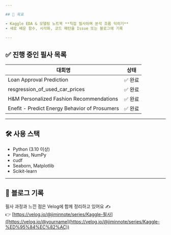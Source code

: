 ```yaml
---

## 📌 목표

- Kaggle EDA & 모델링 노트북 **직접 필사하며 분석 흐름 익히기**
- 새로 배운 함수, 시각화, 코드 패턴을 Issue 또는 블로그에 기록

---
```


## ✅ 진행 중인 필사 목록

| 대회명 | 상태 |
|--------|------|
| Loan Approval Prediction | ✅ 완료 |
| resgression_of_used_car_prices  | ✅ 완료 |
| H&M Personalized Fashion Recommendations | ✅ 완료 |
| Enefit - Predict Energy Behavior of Prosumers | ✅ 완료 |


---

## 🛠️ 사용 스택

- Python (3.10 이상)
- Pandas, NumPy
- cudf
- Seaborn, Matplotlib
- Scikit-learn

---

## 📖 블로그 기록

필사 과정과 느낀 점은 Velog에 함께 정리하고 있어요 ✍️  
👉 [https://velog.io/@jiminnote/series/Kaggle-필사]([https://velog.io/@yourname](https://velog.io/@jiminnote/series/Kaggle-%ED%95%84%EC%82%AC))
